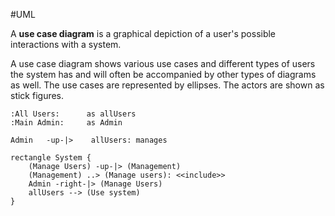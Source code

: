 #UML

A **use case diagram** is a graphical depiction of a user's possible interactions with a system. 

A use case diagram shows various use cases and different types of users the system has and will often be accompanied by other types of diagrams as well. The use cases are represented by ellipses. The actors are shown as stick figures.

```plantuml
:All Users:      as allUsers
:Main Admin:     as Admin

Admin   -up-|>    allUsers: manages

rectangle System {
	(Manage Users) -up-|> (Management)
	(Management) ..> (Manage users): <<include>>
	Admin -right-|> (Manage Users)
	allUsers --> (Use system)
}
```
